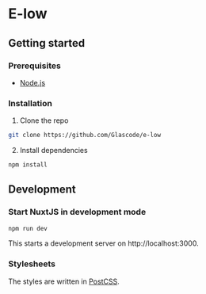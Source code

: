 # E-low

## Getting started

### Prerequisites

- [Node.js](https://nodejs.org/en/)

### Installation

1. Clone the repo
```sh
git clone https://github.com/Glascode/e-low
```
2. Install dependencies
```sh
npm install
```

## Development

### Start NuxtJS in development mode

```sh
npm run dev
```

This starts a development server on http://localhost:3000.

### Stylesheets

The styles are written in [PostCSS](https://postcss.org/).
